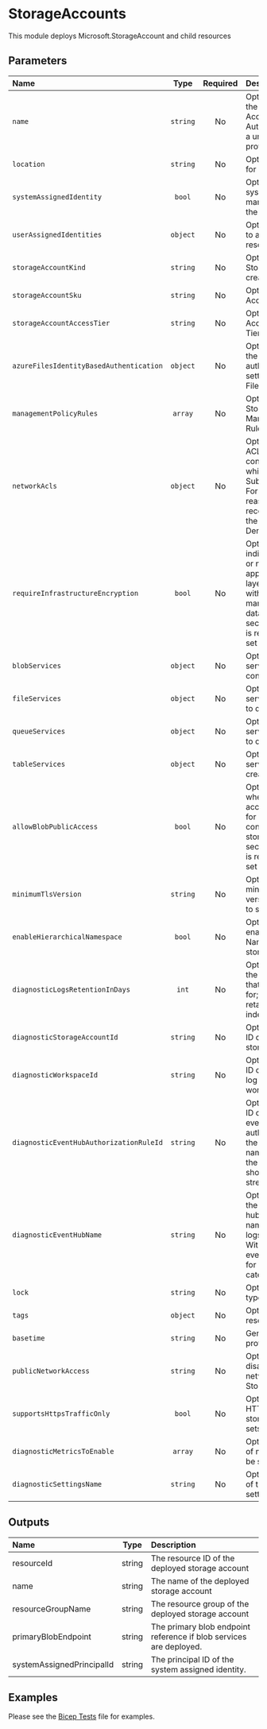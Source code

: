 # StorageAccounts

This module deploys Microsoft.StorageAccount and child resources

## Parameters

| Name                                    | Type     | Required | Description                                                                                                                                                                                               |
| :-------------------------------------- | :------: | :------: | :-------------------------------------------------------------------------------------------------------------------------------------------------------------------------------------------------------- |
| `name`                                  | `string` | No       | Optional. Name of the Storage Account. Autogenerated with a unique string if not provided.                                                                                                                |
| `location`                              | `string` | No       | Optional. Location for all resources.                                                                                                                                                                     |
| `systemAssignedIdentity`                | `bool`   | No       | Optional. Enables system assigned managed identity on the resource.                                                                                                                                       |
| `userAssignedIdentities`                | `object` | No       | Optional. The ID(s) to assign to the resource.                                                                                                                                                            |
| `storageAccountKind`                    | `string` | No       | Optional. Type of Storage Account to create.                                                                                                                                                              |
| `storageAccountSku`                     | `string` | No       | Optional. Storage Account Sku Name.                                                                                                                                                                       |
| `storageAccountAccessTier`              | `string` | No       | Optional. Storage Account Access Tier.                                                                                                                                                                    |
| `azureFilesIdentityBasedAuthentication` | `object` | No       | Optional. Provides the identity based authentication settings for Azure Files.                                                                                                                            |
| `managementPolicyRules`                 | `array`  | No       | Optional. The Storage Account ManagementPolicies Rules.                                                                                                                                                   |
| `networkAcls`                           | `object` | No       | Optional. Networks ACLs, this value contains IPs to whitelist and/or Subnet information. For security reasons, it is recommended to set the DefaultAction Deny                                            |
| `requireInfrastructureEncryption`       | `bool`   | No       | Optional. A boolean indicating whether or not the service applies a secondary layer of encryption with platform managed keys for data at rest. For security reasons, it is recommended to set it to true. |
| `blobServices`                          | `object` | No       | Optional. Blob service and containers to deploy                                                                                                                                                           |
| `fileServices`                          | `object` | No       | Optional. File service and shares to deploy                                                                                                                                                               |
| `queueServices`                         | `object` | No       | Optional. Queue service and queues to create.                                                                                                                                                             |
| `tableServices`                         | `object` | No       | Optional. Table service and tables to create.                                                                                                                                                             |
| `allowBlobPublicAccess`                 | `bool`   | No       | Optional. Indicates whether public access is enabled for all blobs or containers in the storage account. For security reasons, it is recommended to set it to false.                                      |
| `minimumTlsVersion`                     | `string` | No       | Optional. Set the minimum TLS version on request to storage.                                                                                                                                              |
| `enableHierarchicalNamespace`           | `bool`   | No       | Optional. If true, enables Hierarchical Namespace for the storage account                                                                                                                                 |
| `diagnosticLogsRetentionInDays`         | `int`    | No       | Optional. Specifies the number of days that logs will be kept for; a value of 0 will retain data indefinitely.                                                                                            |
| `diagnosticStorageAccountId`            | `string` | No       | Optional. Resource ID of the diagnostic storage account.                                                                                                                                                  |
| `diagnosticWorkspaceId`                 | `string` | No       | Optional. Resource ID of the diagnostic log analytics workspace.                                                                                                                                          |
| `diagnosticEventHubAuthorizationRuleId` | `string` | No       | Optional. Resource ID of the diagnostic event hub authorization rule for the Event Hubs namespace in which the event hub should be created or streamed to.                                                |
| `diagnosticEventHubName`                | `string` | No       | Optional. Name of the diagnostic event hub within the namespace to which logs are streamed. Without this, an event hub is created for each log category.                                                  |
| `lock`                                  | `string` | No       | Optional. Specify the type of lock.                                                                                                                                                                       |
| `tags`                                  | `object` | No       | Optional. Tags of the resource.                                                                                                                                                                           |
| `basetime`                              | `string` | No       | Generated. Do not provide a value!.                                                                                                                                                                       |
| `publicNetworkAccess`                   | `string` | No       | Optional. Enable or disallow public network access to Storage Account..                                                                                                                                   |
| `supportsHttpsTrafficOnly`              | `bool`   | No       | Optional. Allows HTTPS traffic only to storage service if sets to true.                                                                                                                                   |
| `diagnosticMetricsToEnable`             | `array`  | No       | Optional. The name of metrics that will be streamed.                                                                                                                                                      |
| `diagnosticSettingsName`                | `string` | No       | Optional. The name of the diagnostic setting, if deployed.                                                                                                                                                |

## Outputs

| Name                      | Type   | Description                                                        |
| :------------------------ | :----: | :----------------------------------------------------------------- |
| resourceId                | string | The resource ID of the deployed storage account                    |
| name                      | string | The name of the deployed storage account                           |
| resourceGroupName         | string | The resource group of the deployed storage account                 |
| primaryBlobEndpoint       | string | The primary blob endpoint reference if blob services are deployed. |
| systemAssignedPrincipalId | string | The principal ID of the system assigned identity.                  |

## Examples

Please see the [Bicep Tests](test/main.test.bicep) file for examples.